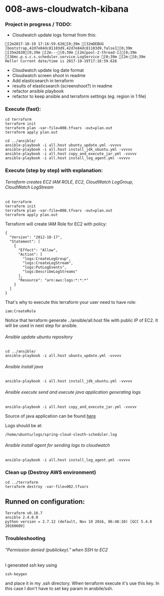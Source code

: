 # 008-aws-cloudwatch-kibana

### Project in progress / TODO:

- Cloudwatch update logs format from this:
```
[2m2017-10-19 17:16:59.626[0;39m [32mDEBUG [bootstrap,42d7e84dc81103d9,42d7e84dc81103d9,false][0;39m [35m2630[0;39m [2m---[0;39m [2m[pool-2-thread-1][0;39m [36mc.p.s.c.s.scheduler.service.LogService [0;39m [2m:[0;39m Hello! Current date/time is 2017-10-19T17:16:59.626
```
- Cloudwatch update log date format
- Cloudwatch screen shoot in readme
- Add elasticsearch in terraform
- results of elasticsearch (screenshoot?) in readme
- refactor ansible playbook
- refactor to keep ansible and terraform settings (eg. region in 1 file)

### Execute (fast):

```
cd terraform
terraform init
terraform plan -var-file=008.tfvars -out=plan.out
terraform apply plan.out

cd ../ansible/
ansible-playbook -i all.host ubuntu_update.yml -vvvvv
ansible-playbook -i all.host install_jdk_ubuntu.yml -vvvvv
ansible-playbook -i all.host copy_and_execute_jar.yml -vvvvv
ansible-playbook -i all.host install_log_agent.yml -vvvvv
```

### Execute (step by step) with explanation:

###### Terraform creates EC2 IAM ROLE, EC2, CloudWatch LogGroup, CloudWatch LogStream
```
cd terraform
terraform init
terraform plan -var-file=008.tfvars -out=plan.out
terraform apply plan.out
```

Terraform will create IAM Role for EC2 with policy:
```
{
  "Version": "2012-10-17",
  "Statement": [
    {
      "Effect": "Allow",
      "Action": [
        "logs:CreateLogGroup",
        "logs:CreateLogStream",
        "logs:PutLogEvents",
        "logs:DescribeLogStreams"
      ],
      "Resource": "arn:aws:logs:*:*:*"
    }
  ]
}
```

That's why to execute this terraform your user need to have role:
```
iam:CreateRole
```

Notice that terraform generate ../ansible/all.host file with public IP of EC2.
It will be used in next step for ansible.

###### Ansible update ubuntu repository
```
cd ../ansible/
ansible-playbook -i all.host ubuntu_update.yml -vvvvv
```

###### Ansible install java
```
ansible-playbook -i all.host install_jdk_ubuntu.yml -vvvvv
```

###### Ansible execute send and execute java application generating logs

```
ansible-playbook -i all.host copy_and_execute_jar.yml -vvvvv
```

Source of java application can be found [here](https://github.com/pgrabarczyk/spring-cloud/tree/master/spring-cloud-sleuth-scheduler)

Logs should be at:
```
/home/ubuntu/logs/spring-cloud-sleuth-scheduler.log
```

###### Ansible install agent for sending logs to cloudwatch

```
ansible-playbook -i all.host install_log_agent.yml -vvvvv
```


### Clean up (Destroy AWS environment)
```
cd ../terraform
terraform destroy -var-file=002.tfvars
```

## Runned on configuration:
```
Terraform v0.10.7
ansible 2.4.0.0
python version = 2.7.12 (default, Nov 19 2016, 06:48:10) [GCC 5.4.0 20160609]
```

### Troubleshooting

###### "Permission denied (publickey)." when SSH to EC2
I generated ssh key using
```
ssh-keygen
```
and place it in my .ssh directory.
When terraform execute it's use this key.
In this case I don't have to set key param in ansbile/ssh.
